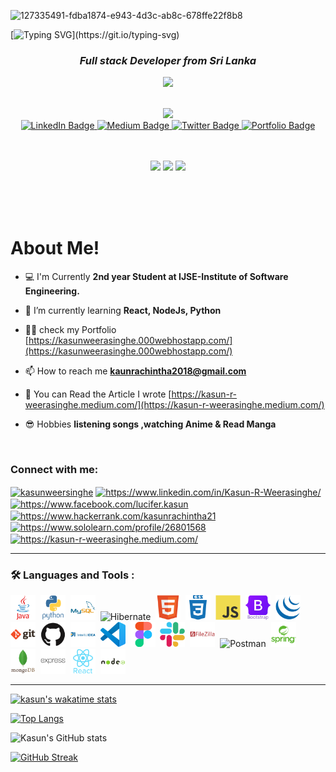 ![127335491-fdba1874-e943-4d3c-ab8c-678ffe22f8b8](https://user-images.githubusercontent.com/84431272/204506362-086c521a-4bfa-4aed-8cdb-77a8ed29b889.png)





[![Typing SVG](https://readme-typing-svg.herokuapp.com?size=32&vCenter=true&width=760&lines=Hello+%F0%9F%91%8B%2C+I'm+Kasun+Weerasinghe;IJSE-+%F0%9F%92%BB%2C+Institute+of+Software+Engineering;)](https://git.io/typing-svg)
 

<h3 align="center"><b><i>Full stack Developer from Sri Lanka</i></b></h3>

<p align="center">
  <a href="https://github.com/DenverCoder1/readme-typing-svg"><img src="https://readme-typing-svg.herokuapp.com?lines=Computer+Science+Student;Competitive+Programmer;IJSE+GDSE+Student;Java%20|%20HTML%20|%20CSS%20|%20JS%20;Always%20learning%20new%20things&center=true&width=500&height=50"></a>
</p><br>

<div id="header" align="center">
  <img src="https://media.giphy.com/media/M9gbBd9nbDrOTu1Mqx/giphy.gif" width="100"/>
</div>

<div id="badges" align="center">
  <a href="https://www.linkedin.com/in/Kasun-R-Weerasinghe/">
    <img src="https://img.shields.io/badge/LinkedIn-blue?style=for-the-badge&logo=linkedin&logoColor=white" alt="LinkedIn Badge"/>
  </a>
   <a href="https://kasun-r-weerasinghe.medium.com/">
    <img src="https://img.shields.io/badge/Medium-blue?style=for-the-badge&logo=medium&logoColor=white" alt="Medium Badge"/>  
  </a>
  <a href="https://twitter.com/kasunweersinghe">
    <img src="https://img.shields.io/badge/Twitter-blue?style=for-the-badge&logo=twitter&logoColor=white" alt="Twitter Badge"/>  
  </a>
   <a href="https://kasunweerasinghe.000webhostapp.com/">
    <img src="https://img.shields.io/badge/Portfolio-blue?style=for-the-badge&logo=Portfolio&logoColor=white" alt="Portfolio Badge"/>  
  </a>
</div>



<div id="badges" align="center">
<img src="https://komarev.com/ghpvc/?username=your-github-Kasunweerasinghe&style=flat-square&color=blue" alt=""/>
</div>

<br>

<p align="center">
  <img src="https://img.shields.io/badge/Focus-Full%20Stack-blue" />
  <img src="https://img.shields.io/badge/Lives-Sri%20Lanka-blue" />
  <img src="https://img.shields.io/badge/Languages-English%20%26%20Sinhala-blue" />
</p>


<br>
<br>
<br>

<h1>About Me!</h1>

- 💻 I'm Currently **2nd year Student at IJSE-Institute of Software Engineering.**

- 🌱 I’m currently learning **React, NodeJs, Python**

- 👨‍💻 check my Portfolio [https://kasunweerasinghe.000webhostapp.com/](https://kasunweerasinghe.000webhostapp.com/)

- 📫 How to reach me **kaunrachintha2018@gmail.com**

- 📰 You can Read the Article I wrote [https://kasun-r-weerasinghe.medium.com/](https://kasun-r-weerasinghe.medium.com/)

- 😎 Hobbies **listening songs ,watching Anime & Read Manga**

<br>

<h3 align="left">Connect with me:</h3>
<p align="left">
<a href="https://twitter.com/kasunweersinghe" target="blank"><img align="center" src="https://raw.githubusercontent.com/rahuldkjain/github-profile-readme-generator/master/src/images/icons/Social/twitter.svg" alt="kasunweersinghe" height="30" width="40" /></a>
<a href="https://www.linkedin.com/in/Kasun-R-Weerasinghe/" target="blank"><img align="center" src="https://raw.githubusercontent.com/rahuldkjain/github-profile-readme-generator/master/src/images/icons/Social/linked-in-alt.svg" alt="https://www.linkedin.com/in/Kasun-R-Weerasinghe/" height="30" width="40" /></a>
<a href="https://fb.com/https://www.facebook.com/lucifer.kasun" target="blank"><img align="center" src="https://raw.githubusercontent.com/rahuldkjain/github-profile-readme-generator/master/src/images/icons/Social/facebook.svg" alt="https://www.facebook.com/lucifer.kasun" height="30" width="40" /></a>
<a href="https://www.hackerrank.com/kasunrachintha21" target="blank"><img align="center" src="https://raw.githubusercontent.com/rahuldkjain/github-profile-readme-generator/master/src/images/icons/Social/hackerrank.svg" alt="https://www.hackerrank.com/kasunrachintha21" height="30" width="40" /></a> 
<a href="https://www.sololearn.com/profile/26801568" target="blank"><img align="center" src="https://cdn.worldvectorlogo.com/logos/sololearn-2.svg" alt="https://www.sololearn.com/profile/26801568" height="30" width="40" /></a> 
<a href="https://kasun-r-weerasinghe.medium.com/" target="blank"><img align="center" src="https://www.svgrepo.com/show/354057/medium-icon.svg" alt="https://kasun-r-weerasinghe.medium.com/" height="30" width="40" /></a>

</p>




---

### :hammer_and_wrench: Languages and Tools :

<div>
<img src="https://github.com/devicons/devicon/blob/master/icons/java/java-original-wordmark.svg" title="Java" alt="Java" width="40" height="40"/>&nbsp;
<img src="https://github.com/devicons/devicon/blob/master/icons/python/python-original-wordmark.svg" title="python" alt="python" width="40" height="40"/>&nbsp;
<img src="https://github.com/devicons/devicon/blob/master/icons/mysql/mysql-original-wordmark.svg" title="MySQL"  alt="MySQL" width="40" height="40"/>&nbsp;
<img src="https://github.com/simple-icons/simple-icons/blob/develop/icons/hibernate.svg" title="Hibernate" alt="Hibernate" width="40" height="40"/>&nbsp;
<img src="https://github.com/devicons/devicon/blob/master/icons/html5/html5-original.svg" title="HTML5" alt="HTML" width="40" height="40"/>&nbsp;
<img src="https://github.com/devicons/devicon/blob/master/icons/css3/css3-plain-wordmark.svg"  title="CSS3" alt="CSS" width="40" height="40"/>&nbsp;
<img src="https://github.com/devicons/devicon/blob/master/icons/javascript/javascript-original.svg" title="JavaScript" alt="JavaScript" width="40" height="40"/>&nbsp;
<img src="https://github.com/devicons/devicon/blob/master/icons/bootstrap/bootstrap-original-wordmark.svg" title="Bootstrap" alt="Bootstrap" width="40" height="40"/>&nbsp;
<img src="https://github.com/devicons/devicon/blob/master/icons/jquery/jquery-original.svg" title="jQuery" alt="jQuery" width="40" height="40"/>&nbsp;
<img src="https://github.com/devicons/devicon/blob/master/icons/git/git-original-wordmark.svg" title="Git" **alt="Git" width="40" height="40"/>&nbsp;
<img src="https://github.com/devicons/devicon/blob/master/icons/github/github-original.svg" title="Github" alt="Github" width="40" height="40"/>&nbsp;
<img src="https://github.com/devicons/devicon/blob/master/icons/intellij/intellij-original-wordmark.svg" title="Intellij" alt="Intellij" width="40" height="40"/>&nbsp;
<img src="https://github.com/devicons/devicon/blob/master/icons/vscode/vscode-original.svg" title="Vscode" alt="Vscode" width="40" height="40"/>&nbsp;
<img src="https://github.com/devicons/devicon/blob/master/icons/figma/figma-original.svg" title="Figma" alt="Figma" width="40" height="40"/>&nbsp;
<img src="https://github.com/devicons/devicon/blob/master/icons/slack/slack-original.svg" title="Slack" alt="Slack" width="40" height="40"/>&nbsp;
<img src="https://github.com/devicons/devicon/blob/master/icons/filezilla/filezilla-plain-wordmark.svg" title="Filezilla" alt="Filezilla" width="40" height="40"/>&nbsp;
<img src="https://www.vectorlogo.zone/logos/getpostman/getpostman-icon.svg" title="Postman" alt="Postman" width="40" height="40"/>&nbsp;
<img src="https://github.com/devicons/devicon/blob/master/icons/spring/spring-original-wordmark.svg" title="Spring" alt="Spring" width="40" height="40"/>&nbsp;
<img src="https://github.com/devicons/devicon/blob/master/icons/mongodb/mongodb-original-wordmark.svg" title="mongoDB" alt="mongoDB" width="40" height="40"/>&nbsp;
<img src="https://github.com/devicons/devicon/blob/master/icons/express/express-original-wordmark.svg" title="express" alt="express" width="40" height="40"/>&nbsp;
<img src="https://github.com/devicons/devicon/blob/master/icons/react/react-original-wordmark.svg" title="React" alt="React" width="40" height="40"/>&nbsp;
<img src="https://github.com/devicons/devicon/blob/master/icons/nodejs/nodejs-original-wordmark.svg" title="NodeJS" alt="NodeJS" width="40" height="40"/>&nbsp;

</div>

---
[![kasun's wakatime stats](https://github-readme-stats.vercel.app/api/wakatime?username=kasun_weerasinghe)](https://github.com/anuraghazra/github-readme-stats)


[![Top Langs](https://github-readme-stats.vercel.app/api/top-langs/?username=kasunweerasinghe&layout=compact)](https://github.com/kasunweerasinghe/github-readme-kasunweerasinghe)

![Kasun's GitHub stats](https://github-readme-stats.vercel.app/api?username=kasunweerasinghe&theme=dark&show_icons=true)

[![GitHub Streak](http://github-readme-streak-stats.herokuapp.com?user=kasunweerasinghe&theme=tokyonight)](https://git.io/streak-stats)



